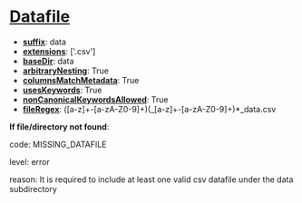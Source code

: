 # [Datafile](./psychDS-docs/objects/files/Datafile.md "A CSV file under the /data directory in which the official psych-DS compliant data from the dataset is stored. Datafiles must follow Psych-DS file naming conventions, which includes the use of keyword formatting, the '_data' suffix, and the '.csv' extension. An example of a valid datafile might be 'study-123_site-lab4_data.csv'. In the future, more official suffices and extensions may be made available. A controlled list of official keywords is provided, but the use of unofficial keywords is permitted, so long as they are clearly defined and used consistently within a research community.")

- [**suffix**](./psychDS-docs/meta/defs/suffix.md "String following the final '_' in a filename and preceding the '.' of the extension. Used to identify datafiles primarily."): data
- [**extensions**](./psychDS-docs/meta/defs/extensions.md "Extension of current file including initial dot"): ['.csv']
- [**baseDir**](./psychDS-docs/meta/defs/baseDir.md "Name of the directory under which the file object is expected to appear."): data
- [**arbitraryNesting**](./psychDS-docs/meta/defs/arbitraryNesting.md "Indicator for whether a given file object is allowed to be nested within an arbitrary number of subdirectories."): True
- [**columnsMatchMetadata**](./psychDS-docs/meta/defs/columnsMatchMetadata.md "Each datafile must only use column headers that appear in the 'variableMeasured' property of the compiled metadata object that corresponds to it."): True
- [**usesKeywords**](./psychDS-docs/meta/defs/usesKeywords.md "Indicator for whether a given file object requires keyword formatting."): True
- [**nonCanonicalKeywordsAllowed**](./psychDS-docs/meta/defs/nonCanonicalKeywordsAllowed.md "Indicator for whether a given file object is required to use only official Psych-DS keywords"): True
- [**fileRegex**](./psychDS-docs/meta/defs/fileRegex.md "Regular expression defining the legal formatting of a filename."): ([a-z]+-[a-zA-Z0-9]+)(_[a-z]+-[a-zA-Z0-9]+)*_data\.csv

**If file/directory not found**:

code: MISSING_DATAFILE

level: error

reason: It is required to include at least one valid csv datafile under the data subdirectory